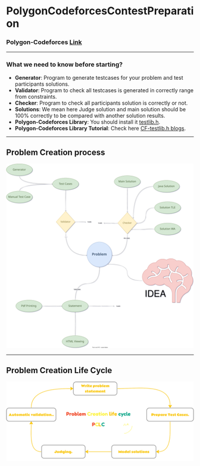 # PolygonCodeforcesContestPreparation

### Polygon-Codeforces [Link](https://polygon.codeforces.com)

---

### What we need to know before starting?

- **Generator**: Program to generate testcases for your problem and test participants solutions.
- **Validator**: Program to check all testcases is generated in correctly range from constraints.
- **Checker**: Program to check all participants solution is correctly or not.
- **Solutions**: We mean here Judge solution and main solution should be 100% correctly to be compared with another solution results.
- **Polygon-Codeforces Library**: You should install it [testlib.h](https://github.com/MikeMirzayanov/testlib).
- **Polygon-Codeforces Library Tutorial**: Check here [CF-testlib.h blogs](https://codeforces.com/testlib).

---

## Problem Creation process

[//]: # (<details>)

[//]: # (<summary>Process</summary>)

![](./assets/pre.svg)

[//]: # (</details>)

---

## Problem Creation Life Cycle

[//]: # (<details>)

[//]: # (<summary>PCLC</summary>)

![](./assets/cyc.png)

[//]: # (</details>)
